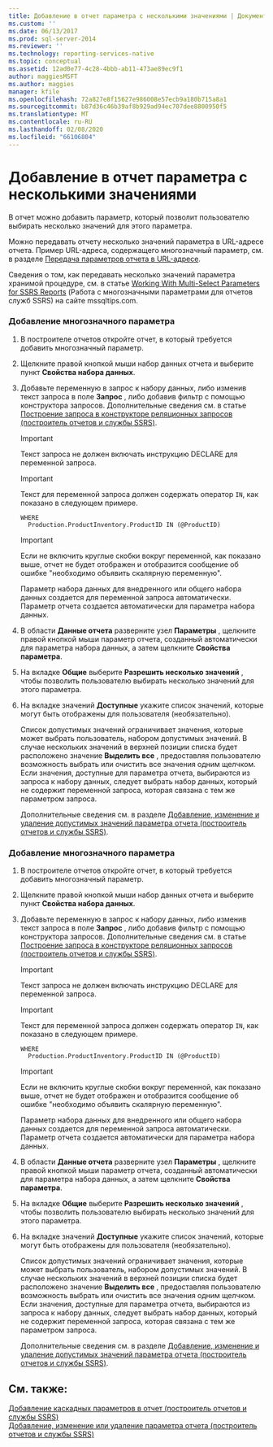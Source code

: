 ```yaml
---
title: Добавление в отчет параметра с несколькими значениями | Документы Майкрософт
ms.custom: ''
ms.date: 06/13/2017
ms.prod: sql-server-2014
ms.reviewer: ''
ms.technology: reporting-services-native
ms.topic: conceptual
ms.assetid: 12ad0e77-4c28-4bbb-ab11-473ae89ec9f1
author: maggiesMSFT
ms.author: maggies
manager: kfile
ms.openlocfilehash: 72a827e8f15627e986008e57ecb9a180b715a8a1
ms.sourcegitcommit: b87d36c46b39af8b929ad94ec707dee8800950f5
ms.translationtype: MT
ms.contentlocale: ru-RU
ms.lasthandoff: 02/08/2020
ms.locfileid: "66106804"
---
```

# <a name="add-a-multi-value-parameter-to-a-report"></a>Добавление в отчет параметра с несколькими значениями
  В отчет можно добавить параметр, который позволит пользователю выбирать несколько значений для этого параметра.  
  
 Можно передавать отчету несколько значений параметра в URL-адресе отчета. Пример URL-адреса, содержащего многозначный параметр, см. в разделе [Передача параметров отчета в URL-адресе](../pass-a-report-parameter-within-a-url.md).  
  
 Сведения о том, как передавать несколько значений параметра хранимой процедуре, см. в статье [Working With Multi-Select Parameters for SSRS Reports](https://go.microsoft.com/fwlink/?LinkId=321529) (Работа с многозначными параметрами для отчетов служб SSRS) на сайте mssqltips.com.  
  
### <a name="to-add-a-multi-value-parameter"></a>Добавление многозначного параметра  
  
1.  В построителе отчетов откройте отчет, в который требуется добавить многозначный параметр.  
  
2.  Щелкните правой кнопкой мыши набор данных отчета и выберите пункт **Свойства набора данных**.  
  
3.  Добавьте переменную в запрос к набору данных, либо изменив текст запроса в поле **Запрос** , либо добавив фильтр с помощью конструктора запросов. Дополнительные сведения см. в статье [Построение запроса в конструкторе реляционных запросов (построитель отчетов и службы SSRS)](../report-data/build-a-query-in-the-relational-query-designer-report-builder-and-ssrs.md).  
  
    > [!IMPORTANT]  
    >  Текст запроса не должен включать инструкцию DECLARE для переменной запроса.  
  
    > [!IMPORTANT]  
    >  Текст для переменной запроса должен содержать оператор `IN`, как показано в следующем примере.  
  
    ```  
    WHERE  
      Production.ProductInventory.ProductID IN (@ProductID)  
    ```  
  
    > [!IMPORTANT]  
    >  Если не включить круглые скобки вокруг переменной, как показано выше, отчет не будет отображен и отобразится сообщение об ошибке "необходимо объявить скалярную переменную".  
  
     Параметр набора данных для внедренного или общего набора данных создается для переменной запроса автоматически. Параметр отчета создается автоматически для параметра набора данных.  
  
4.  В области **Данные отчета** разверните узел **Параметры** , щелкните правой кнопкой мыши параметр отчета, созданный автоматически для параметра набора данных, а затем щелкните **Свойства параметра**.  
  
5.  На вкладке **Общие** выберите **Разрешить несколько значений** , чтобы позволить пользователю выбирать несколько значений для этого параметра.  
  
6.  На вкладке значений **Доступные** укажите список значений, которые могут быть отображены для пользователя (необязательно).  
  
     Список допустимых значений ограничивает значения, которые может выбрать пользователь, набором допустимых значений. В случае нескольких значений в верхней позиции списка будет расположено значение **Выделить все** , предоставляя пользователю возможность выбрать или очистить все значения одним щелчком. Если значения, доступные для параметра отчета, выбираются из запроса к набору данных, следует выбрать набор данных, который не содержит переменной запроса, которая связана с тем же параметром запроса.  
  
     Дополнительные сведения см. в разделе [Добавление, изменение и удаление допустимых значений параметра отчета (построитель отчетов и службы SSRS)](add-change-or-delete-available-values-for-a-report-parameter.md).  
  
### <a name="to-add-a-multi-value-parameter"></a>Добавление многозначного параметра  
  
1.  В построителе отчетов откройте отчет, в который требуется добавить многозначный параметр.  
  
2.  Щелкните правой кнопкой мыши набор данных отчета и выберите пункт **Свойства набора данных**.  
  
3.  Добавьте переменную в запрос к набору данных, либо изменив текст запроса в поле **Запрос** , либо добавив фильтр с помощью конструктора запросов. Дополнительные сведения см. в статье [Построение запроса в конструкторе реляционных запросов (построитель отчетов и службы SSRS)](../report-data/build-a-query-in-the-relational-query-designer-report-builder-and-ssrs.md).  
  
    > [!IMPORTANT]  
    >  Текст запроса не должен включать инструкцию DECLARE для переменной запроса.  
  
    > [!IMPORTANT]  
    >  Текст для переменной запроса должен содержать оператор `IN`, как показано в следующем примере.  
  
    ```  
    WHERE  
      Production.ProductInventory.ProductID IN (@ProductID)  
    ```  
  
    > [!IMPORTANT]  
    >  Если не включить круглые скобки вокруг переменной, как показано выше, отчет не будет отображен и отобразится сообщение об ошибке "необходимо объявить скалярную переменную".  
  
     Параметр набора данных для внедренного или общего набора данных создается для переменной запроса автоматически. Параметр отчета создается автоматически для параметра набора данных.  
  
4.  В области **Данные отчета** разверните узел **Параметры** , щелкните правой кнопкой мыши параметр отчета, созданный автоматически для параметра набора данных, а затем щелкните **Свойства параметра**.  
  
5.  На вкладке **Общие** выберите **Разрешить несколько значений** , чтобы позволить пользователю выбирать несколько значений для этого параметра.  
  
6.  На вкладке значений **Доступные** укажите список значений, которые могут быть отображены для пользователя (необязательно).  
  
     Список допустимых значений ограничивает значения, которые может выбрать пользователь, набором допустимых значений. В случае нескольких значений в верхней позиции списка будет расположено значение **Выделить все** , предоставляя пользователю возможность выбрать или очистить все значения одним щелчком. Если значения, доступные для параметра отчета, выбираются из запроса к набору данных, следует выбрать набор данных, который не содержит переменной запроса, которая связана с тем же параметром запроса.  
  
     Дополнительные сведения см. в разделе [Добавление, изменение и удаление допустимых значений параметра отчета (построитель отчетов и службы SSRS)](add-change-or-delete-available-values-for-a-report-parameter.md).  
  
## <a name="see-also"></a>См. также:  
 [Добавление каскадных параметров в отчет (построитель отчетов и службы SSRS)](add-cascading-parameters-to-a-report-report-builder-and-ssrs.md)   
 [Добавление, изменение или удаление параметра отчета (построитель отчетов и службы SSRS)](add-change-or-delete-a-report-parameter-report-builder-and-ssrs.md)  
  
  
